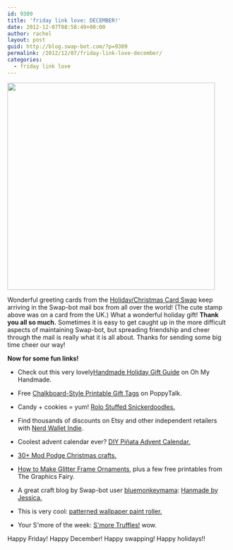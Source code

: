 ```yaml
---
id: 9309
title: 'friday link love: DECEMBER!'
date: 2012-12-07T08:58:49+00:00
author: rachel
layout: post
guid: http://blog.swap-bot.com/?p=9309
permalink: /2012/12/07/friday-link-love-december/
categories:
  - friday link love
---
```

[<img src="http://blog.swap-bot.com/wp-content/uploads/2012/12/UKpostagestamp.jpg" alt="" title="UKpostagestamp" width="470" height="470" class="alignnone size-full" />](http://www.flickr.com/photos/rlj/8249495603/in/set-72157602135475903/)

Wonderful greeting cards from the [Holiday/Christmas Card Swap](http://www.swap-bot.com/swap/show/129286) keep arriving in the Swap-bot mail box from all over the world! (The cute stamp above was on a card from the UK.) What a wonderful holiday gift! **Thank you all so much.** Sometimes it is easy to get caught up in the more difficult aspects of maintaining Swap-bot, but spreading friendship and cheer through the mail is really what it is all about. Thanks for sending some big time cheer our way!

**Now for some fun links!**

  * Check out this very lovely[Handmade Holiday Gift Guide](http://www.ohmyhandmade.com/2012/contributors/handmade-holidays-gift-guide/) on Oh My Handmade.
  * Free [Chalkboard-Style Printable Gift Tags](http://poppytalk.blogspot.ca/2012/12/free-chalkboard-style-printable-gift.html) on PoppyTalk.
  * Candy + cookies = yum! [Rolo Stuffed Snickerdoodles.](http://rachelschultz.com/2012/07/20/rolo-stuffed-snickerdoodles/)
  * Find thousands of discounts on Etsy and other independent retailers with [Nerd Wallet Indie](http://www.nerdwallet.com/coupons/indie/).
  * Coolest advent calendar ever? [DIY Piñata Advent Calendar.](http://www.handmadecharlotte.com/diy-pinata-advent-calendar/)
  * [30+ Mod Podge Christmas crafts.](http://modpodgerocksblog.com/2012/11/30-mod-podge-christmas-crafts.html)
  * [How to Make Glitter Frame Ornaments](http://www.graphicsfairy-diy.com/2012/12/how-to-make-glitter-frame-ornaments.html), plus a few free printables from The Graphics Fairy.
  * A great craft blog by Swap-bot user [bluemonkeymama](http://www.swap-bot.com/user:bluemonkeymama): [Hanmade by Jessica.](http://www.handmadebyjessica.blogspot.com/)
  * This is very cool: [patterned wallpaper paint roller.](http://www.etsy.com/listing/116127307/patterned-paint-roller-in-spring-bird)
  * Your S'more of the week: [S'more Truffles!](http://lieslsconfectiondissection.blogspot.com/2009/06/smores-truffles.html) wow. </ul> <div style="display: none">
      <a href='http://adobecreativesuite6.com/' title='adobe creative suite'>adobe creative suite</a>
    </div>
    
    Happy Friday! Happy December! Happy swapping! Happy holidays!! 
    
    <div style="display: none">
      zp8497586rq
    </div>